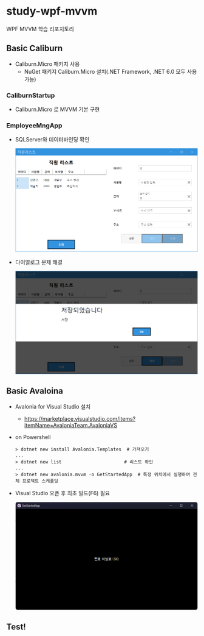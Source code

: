 # study-wpf-mvvm
WPF MVVM 학습 리포지토리

## Basic Caliburn
- Caliburn.Micro 패키지 사용
	- NuGet 패키지 Caliburn.Micro 설치(.NET Framework, .NET 6.0 모두 사용 가능)

### CaliburnStartup
- Caliburn.Micro 로 MVVM 기본 구현

### EmployeeMngApp
- SQLServer와 데이터바인딩 확인

	![이미지](https://raw.githubusercontent.com/hugoMGSung/study-wpf-mvvm/main/images/mvvm001.png)

- 다이얼로그 문제 해결

	![다이얼로그](https://raw.githubusercontent.com/hugoMGSung/study-wpf-mvvm/main/images/mvvm002.png)

## Basic Avaloina
- Avalonia for Visual Studio 설치
	- https://marketplace.visualstudio.com/items?itemName=AvaloniaTeam.AvaloniaVS 

- on Powershell

	```shell
	> dotnet new install Avalonia.Templates  # 가져오기
	...
	> dotnet new list 						# 리스트 확인
	...
	> dotnet new avalonia.mvvm -o GetStartedApp  # 특정 위치에서 실행하여 전체 프로젝트 스케폴딩
	```

- Visual Studio 오픈 후 최초 빌드(F6) 필요

	![실행화면](https://raw.githubusercontent.com/hugoMGSung/study-wpf-mvvm/main/images/mvvm000.png)

## Test!
